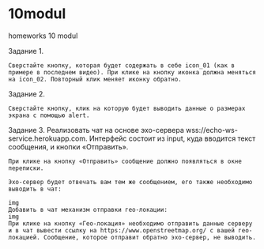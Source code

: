 # 10modul
 homeworks 10 modul

Задание 1.

    Сверстайте кнопку, которая будет содержать в себе icon_01 (как в примере в последнем видео). При клике на кнопку иконка должна меняться на icon_02. Повторный клик меняет иконку обратно.

Задание 2.

    Сверстайте кнопку, клик на которую будет выводить данные о размерах экрана с помощью alert. 

Задание 3.
    Реализовать чат на основе эхо-сервера wss://echo-ws-service.herokuapp.com.
    Интерфейс состоит из input, куда вводится текст сообщения, и кнопки «Отправить».

    При клике на кнопку «Отправить» сообщение должно появляться в окне переписки.

    Эхо-сервер будет отвечать вам тем же сообщением, его также необходимо выводить в чат:

    img
    Добавить в чат механизм отправки гео-локации:
    img
    При клике на кнопку «Гео-локация» необходимо отправить данные серверу и в чат вывести ссылку на https://www.openstreetmap.org/ с вашей гео-локацией. Сообщение, которое отправит обратно эхо-сервер, не выводить.